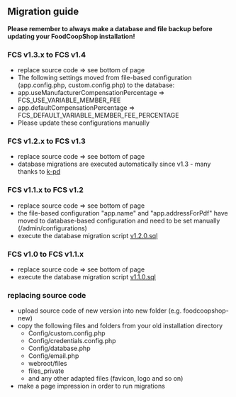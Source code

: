 ## Migration guide

**Please remember to always make a database and file backup before updating your FoodCoopShop installation!**

### FCS v1.3.x to FCS v1.4
* replace source code => see bottom of page
* The following settings moved from file-based configuration (app.config.php, custom.config.php) to the database:
* app.useManufacturerCompensationPercentage => FCS\_USE\_VARIABLE\_MEMBER\_FEE
* app.defaultCompensationPercentage => FCS\_DEFAULT\_VARIABLE\_MEMBER\_FEE\_PERCENTAGE
* Please update these configurations manually

### FCS v1.2.x to FCS v1.3
* replace source code => see bottom of page
* database migrations are executed automatically since v1.3 - many thanks to [k-pd](https://github.com/k-pd)

### FCS v1.1.x to FCS v1.2
* replace source code => see bottom of page
* the file-based configuration "app.name" and "app.addressForPdf" have moved to database-based configuration and need to be set manually (/admin/configurations)
* execute the database migration script [v1.2.0.sql](../blob/master/Config/sql/migrations/v1.2.0.sql)

### FCS v1.0 to FCS v1.1.x
* replace source code => see bottom of page
* execute the database migration script [v1.1.0.sql](../blob/master/Config/sql/migrations/v1.1.0.sql)

### replacing source code
* upload source code of new version into new folder (e.g. foodcoopshop-new)
* copy the following files and folders from your old installation directory
    * Config/custom.config.php
    * Config/credentials.config.php
    * Config/database.php
    * Config/email.php
    * webroot/files
    * files_private
    * and any other adapted files (favicon, logo and so on)
* make a page impression in order to run migrations

